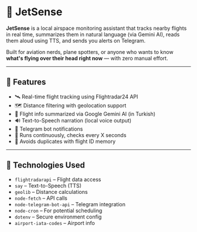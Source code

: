 # 🛫 JetSense

**JetSense** is a local airspace monitoring assistant that tracks nearby flights in real time, summarizes them in natural language (via Gemini AI), reads them aloud using TTS, and sends you alerts on Telegram.

Built for aviation nerds, plane spotters, or anyone who wants to know **what's flying over their head right now** — with zero manual effort.

---

## 🚀 Features

- 🛰 Real-time flight tracking using Flightradar24 API
- 🗺 Distance filtering with geolocation support
- 🧠 Flight info summarized via Google Gemini AI (in Turkish)
- 🔊 Text-to-Speech narration (local voice output)
- 📩 Telegram bot notifications
- 🔁 Runs continuously, checks every X seconds
- 🛑 Avoids duplicates with flight ID memory

---

## 🧰 Technologies Used

- `flightradarapi` – Flight data access
- `say` – Text-to-Speech (TTS)
- `geolib` – Distance calculations
- `node-fetch` – API calls
- `node-telegram-bot-api` – Telegram integration
- `node-cron` – For potential scheduling
- `dotenv` – Secure environment config
- `airport-iata-codes` – Airport info
